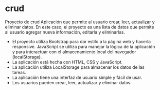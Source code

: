 # crud
Proyecto de crud 
Aplicación que permite al usuario crear, leer, actualizar y eliminar datos. En este caso, el proyecto es una lista de datos que permite al usuario agregar nueva información, editarla y eliminarlas.

* El proyecto utiliza Bootstrap para dar estilo a la página web y hacerla responsive. JavaScript se utiliza para manejar la lógica de la aplicación y para interactuar con el almacenamiento local del navegador (localStorage).
* La aplicación está hecha con HTML, CSS y JavaScript.
* La aplicación utiliza LocalStorage para almacenar los datos de las tareas.
* La aplicación tiene una interfaz de usuario simple y fácil de usar.
* Los usuarios pueden crear, leer, actualizar y eliminar datos.
